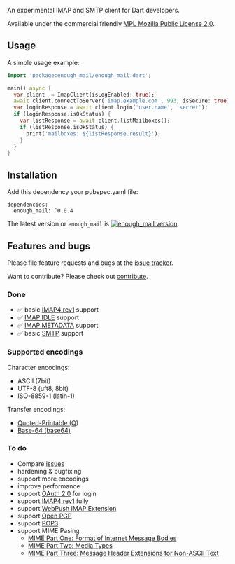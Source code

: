 An experimental IMAP and SMTP client for Dart developers.

Available under the commercial friendly 
[MPL Mozilla Public License 2.0](https://www.mozilla.org/en-US/MPL/).

## Usage

A simple usage example:

```dart
import 'package:enough_mail/enough_mail.dart';

main() async {
  var client  = ImapClient(isLogEnabled: true);
  await client.connectToServer('imap.example.com', 993, isSecure: true);
  var loginResponse = await client.login('user.name', 'secret');
  if (loginResponse.isOkStatus) {
    var listResponse = await client.listMailboxes();
    if (listResponse.isOkStatus) {
      print('mailboxes: ${listResponse.result}');
    }
  }
}
```

## Installation
Add this dependency your pubspec.yaml file:

```
dependencies:
  enough_mail: ^0.0.4
```
The latest version or `enough_mail` is [![enough_mail version](https://img.shields.io/pub/v/enough_mail.svg)](https://pub.dartlang.org/packages/enough_mail).


## Features and bugs

Please file feature requests and bugs at the [issue tracker][tracker].

Want to contribute? Please check out [contribute](https://github.com/Enough-Software/enough_mail/contribute).

[tracker]: https://github.com/Enough-Software/enough_mail/issues

### Done
* ✅ basic [IMAP4 rev1](https://tools.ietf.org/html/rfc3501) support 
* ✅ [IMAP IDLE](https://tools.ietf.org/html/rfc2177) support
* ✅ [IMAP METADATA](https://tools.ietf.org/html/rfc5464) support
* ✅ basic [SMTP](https://tools.ietf.org/html/rfc5321) support

### Supported encodings
Character encodings:
* ASCII (7bit)
* UTF-8 (uft8, 8bit)
* ISO-8859-1 (latin-1)

Transfer encodings:
* [Quoted-Printable (Q)](https://tools.ietf.org/html/rfc2045#section-6.7)
* [Base-64 (base64)](https://tools.ietf.org/html/rfc2045#section-6.8)

### To do
* Compare [issues](https://github.com/Enough-Software/enough_mail/issues)
* hardening & bugfixing
* support more encodings
* improve performance
* support [OAuth 2.0](https://tools.ietf.org/html/rfc6749) for login
* support [IMAP4 rev1](https://tools.ietf.org/html/rfc3501) fully
* support [WebPush IMAP Extension](https://github.com/coi-dev/coi-specs/blob/master/webpush-spec.md)
* support [Open PGP](https://tools.ietf.org/html/rfc4880)
* support [POP3](https://tools.ietf.org/html/rfc1939)
* support MIME Pasing
  * [MIME Part One: Format of Internet Message Bodies](https://tools.ietf.org/html/rfc2045)
  * [MIME Part Two: Media Types](https://tools.ietf.org/html/rfc2046)
  * [MIME Part Three: Message Header Extensions for Non-ASCII Text](https://tools.ietf.org/html/rfc2047)

